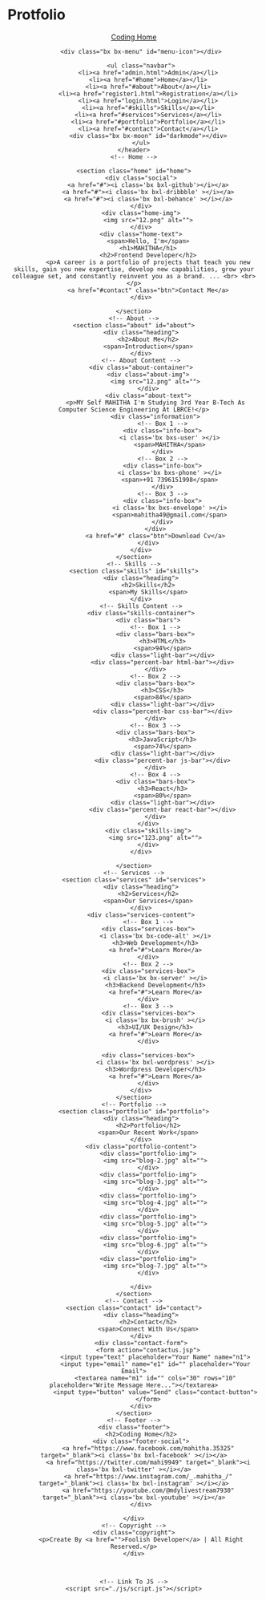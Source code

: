 # Protfolio
<!DOCTYPE html>
<html lang="en">
<head>
    <meta charset="UTF-8">
    <meta http-equiv="X-UA-Compatible" content="IE=edge">
    <meta name="viewport" content="width=device-width, initial-scale=1.0">
    <title>Responsive Portfolio Website</title>
    <!-- Link To CSS -->
    <link rel="stylesheet" href="./css/style.css">
    <!-- Box Icons -->
    <link rel="stylesheet"
  href="https://cdn.jsdelivr.net/npm/boxicons@latest/css/boxicons.min.css">
 
</head>
<body>
    <!-- Navbar -->
    <header>
        <a href="#" class="logo">Coding Home</a>
 
        <div class="bx bx-menu" id="menu-icon"></div>
 
        <ul class="navbar">
            <li><a href="admin.html">Admin</a></li>
            <li><a href="#home">Home</a></li>
            <li><a href="#about">About</a></li>
            <li><a href="register1.html">Registration</a></li>
            <li><a href="login.html">Login</a></li>
            <li><a href="#skills">Skills</a></li>
            <li><a href="#services">Services</a></li>
            <li><a href="#portfolio">Portfolio</a></li>
            <li><a href="#contact">Contact</a></li>
            <div class="bx bx-moon" id="darkmode"></div>
        </ul>
    </header>
    <!-- Home -->
 
    <section class="home" id="home">
        <div class="social">
            <a href="#"><i class='bx bxl-github'></i></a>
            <a href="#"><i class='bx bxl-dribbble' ></i></a>
            <a href="#"><i class='bx bxl-behance' ></i></a>
        </div>
        <div class="home-img">
            <img src="12.png" alt="">
        </div>
        <div class="home-text">
            <span>Hello, I'm</span>
            <h1>MAHITHA</h1>
            <h2>Frontend Developer</h2>
            <p>A career is a portfolio of projects that teach you new skills, gain you new expertise, develop new capabilities, grow your colleague set, and constantly reinvent you as a brand. ... <br> <br> </p>
            <a href="#contact" class="btn">Contact Me</a>
        </div>
 
    </section>
    <!-- About -->
    <section class="about" id="about">
        <div class="heading">
            <h2>About Me</h2>
            <span>Introduction</span>
        </div>
        <!-- About Content -->
        <div class="about-container">
            <div class="about-img">
                <img src="12.png" alt="">
            </div>
            <div class="about-text">
                <p>MY Self MAHITHA I'm Studying 3rd Year B-Tech As Computer Science Engineering At LBRCE!</p>
                <div class="information">
                    <!-- Box 1 -->
                    <div class="info-box">
                        <i class='bx bxs-user' ></i>
                        <span>MAHITHA</span>
                    </div>
                    <!-- Box 2 -->
                    <div class="info-box">
                        <i class='bx bxs-phone' ></i>
                        <span>+91 7396151998</span>
                    </div>
                    <!-- Box 3 -->
                    <div class="info-box">
                        <i class='bx bxs-envelope' ></i>
                        <span>mahitha49@gmail.com</span>
                    </div>
                </div>
                <a href="#" class="btn">Download Cv</a>
            </div>
        </div>
    </section>
    <!-- Skills -->
    <section class="skills" id="skills">
        <div class="heading">
            <h2>Skills</h2>
            <span>My Skills</span>
        </div>
        <!-- Skills Content -->
        <div class="skills-container">
            <div class="bars">
                <!-- Box 1 -->
                <div class="bars-box">
                    <h3>HTML</h3>
                    <span>94%</span>
                    <div class="light-bar"></div>
                    <div class="percent-bar html-bar"></div>
                </div>
                <!-- Box 2 -->
                <div class="bars-box">
                    <h3>CSS</h3>
                    <span>84%</span>
                    <div class="light-bar"></div>
                    <div class="percent-bar css-bar"></div>
                </div>
                <!-- Box 3 -->
                <div class="bars-box">
                    <h3>JavaScript</h3>
                    <span>74%</span>
                    <div class="light-bar"></div>
                    <div class="percent-bar js-bar"></div>
                </div>
                <!-- Box 4 -->
                <div class="bars-box">
                    <h3>React</h3>
                    <span>80%</span>
                    <div class="light-bar"></div>
                    <div class="percent-bar react-bar"></div>
                </div>
            </div>
            <div class="skills-img">
                <img src="123.png" alt="">
            </div>
        </div>
 
    </section>
    <!-- Services -->
    <section class="services" id="services">
        <div class="heading">
            <h2>Services</h2>
            <span>Our Services</span>
        </div>
        <div class="services-content">
            <!-- Box 1 -->
            <div class="services-box">
                <i class='bx bx-code-alt' ></i>
                <h3>Web Development</h3>
                <a href="#">Learn More</a>
            </div>
            <!-- Box 2 -->
            <div class="services-box">
                <i class='bx bx-server' ></i>
                <h3>Backend Development</h3>
                <a href="#">Learn More</a>
            </div>
            <!-- Box 3 -->
            <div class="services-box">
                <i class='bx bx-brush' ></i>
                <h3>UI/UX Design</h3>
                <a href="#">Learn More</a>
            </div>

            <div class="services-box">
                <i class='bx bxl-wordpress' ></i>
                <h3>Wordpress Developer</h3>
                <a href="#">Learn More</a>
            </div>
        </div>
    </section>
    <!-- Portfolio -->
    <section class="portfolio" id="portfolio">
        <div class="heading">
            <h2>Portfolio</h2>
            <span>Our Recent Work</span>
        </div>
        <div class="portfolio-content">
            <div class="portfolio-img">
                <img src="blog-2.jpg" alt="">
            </div>
            <div class="portfolio-img">
                <img src="blog-3.jpg" alt="">
            </div>
            <div class="portfolio-img">
                <img src="blog-4.jpg" alt="">
            </div>
            <div class="portfolio-img">
                <img src="blog-5.jpg" alt="">
            </div>
            <div class="portfolio-img">
                <img src="blog-6.jpg" alt="">
            </div>
            <div class="portfolio-img">
                <img src="blog-7.jpg" alt="">
            </div>
            
        </div>
    </section>
    <!-- Contact -->
    <section class="contact" id="contact">
        <div class="heading">
            <h2>Contact</h2>
            <span>Connect With Us</span>
        </div>
        <div class="contact-form">
            <form action="contactus.jsp">
                <input type="text" placeholder="Your Name" name="n1">
                <input type="email" name="e1" id="" placeholder="Your Email">
                <textarea name="m1" id="" cols="30" rows="10" placeholder="Write Message Here..."></textarea>
                <input type="button" value="Send" class="contact-button">
            </form>
        </div>
    </section>
    <!-- Footer -->
    <div class="footer">
        <h2>Coding Home</h2>
        <div class="footer-social">
            <a href="https://www.facebook.com/mahitha.35325" target="_blank"><i class='bx bxl-facebook' ></i></a>
            <a href="https://twitter.com/mahi9949" target="_blank"><i class='bx bxl-twitter' ></i></a>
            <a href="https://www.instagram.com/_.mahitha_/" target="_blank"><i class='bx bxl-instagram' ></i></a>
            <a href="https://youtube.com/@mdylivestream7930" target="_blank"><i class='bx bxl-youtube' ></i></a>
        </div>
 
    </div>
    <!-- Copyright -->
    <div class="copyright">
        <p>Create By <a href="">Foolish Developer</a> | All Right Reserved.</p>
    </div>
 
 
 
    <!-- Link To JS -->
    <script src="./js/script.js"></script>
</body>
</html>
